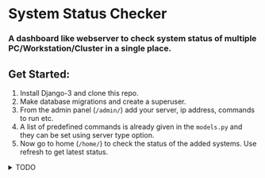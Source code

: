 # System Status Checker
### A dashboard like webserver to check system status of multiple PC/Workstation/Cluster in a single place. 


## Get Started:
1. Install Django-3 and clone this repo.
2. Make database migrations and create a superuser.
3. From the admin panel (`/admin/`) add your server, ip address, commands to run etc.
4. A list of predefined commands is already given in the `models.py` and they can be set using server type option.
5. Now go to home (`/home/`) to check the status of the added systems. Use refresh to get latest status.

<details>
  <summary>TODO</summary>

1. Make request asynchronous.
2. Continuous update status in chunks.

</details>